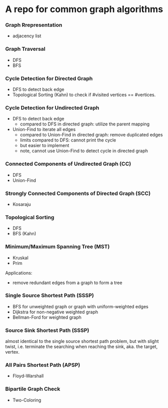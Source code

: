 # A repo for common graph algorithms

### Graph Rrepresentation
- adjacency list

### Graph Traversal
- DFS
- BFS

### Cycle Detection for Directed Graph
- DFS to detect back edge
- Topological Sorting (Kahn) to check if #visited vertices == #vertices.

### Cycle Detection for Undirected Graph
- DFS to detect back edge 
  - compared to DFS in directed graph: utilize the parent mapping
- Union-Find to iterate all edges
  - compared to Union-Find in directed graph: remove duplicated edges
  - limits compared to DFS: cannot print the cycle
  - but easier to implement
  - note, cannot use Union-Find to detect cycle in directed graph

### Connected Components of Undirected Graph (CC)
- DFS
- Union-Find

### Strongly Connected Components of Directed Graph (SCC)
- Kosaraju

### Topological Sorting 
- DFS 
- BFS (Kahn)

### Minimum/Maximum Spanning Tree (MST)
- Kruskal
- Prim

Applications: 
- remove redundant edges from a graph to form a tree

### Single Source Shortest Path (SSSP)
- BFS for unweighted graph or graph with uniform-weighted edges
- Dijkstra for non-negative weighted graph
- Bellman-Ford for weighted graph

### Source Sink Shortest Path (SSSP)
almost identical to the single source shortest path problem, but with slight twist, i.e. terminate 
the searching when reaching the sink, aka. the target, vertex.

### All Pairs Shortest Path (APSP)
- Floyd-Warshall

### Bipartile Graph Check
- Two-Coloring